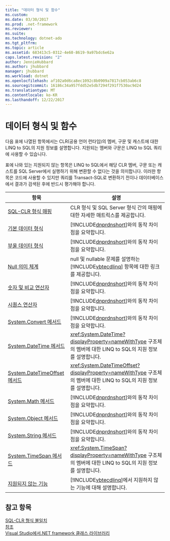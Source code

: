 ```yaml
---
title: "데이터 형식 및 함수"
ms.custom: 
ms.date: 03/30/2017
ms.prod: .net-framework
ms.reviewer: 
ms.suite: 
ms.technology: dotnet-ado
ms.tgt_pltfrm: 
ms.topic: article
ms.assetid: 683413c5-0312-4e60-8619-9a97bdc6e62a
caps.latest.revision: "2"
author: JennieHubbard
ms.author: jhubbard
manager: jhubbard
ms.workload: dotnet
ms.openlocfilehash: af102a0d6ca8ec1092c8b0909a7817cb053ab6c8
ms.sourcegitcommit: 16186c34a957fdd52e5db7294f291f7530ac9d24
ms.translationtype: MT
ms.contentlocale: ko-KR
ms.lasthandoff: 12/22/2017
---
```

# <a name="data-types-and-functions"></a>데이터 형식 및 함수
다음 표에 나열된 항목에서는 CLR(공용 언어 런타임)의 멤버, 구문 및 캐스트에 대한 LINQ to SQL의 지원 정보를 설명합니다. 지원되는 멤버와 구문은 LINQ to SQL 쿼리에 사용할 수 있습니다.  
  
 표에 나와 있는 지원되지 않는 항목은 LINQ to SQL에서 해당 CLR 멤버, 구문 또는 캐스트를 SQL Server에서 실행하기 위해 변환할 수 없다는 것을 의미합니다. 이러한 항목은 코드에 사용할 수 있지만 쿼리를 Transact-SQL로 변환하기 전이나 데이터베이스에서 결과가 검색된 후에 반드시 평가해야 합니다.  
  
|항목|설명|  
|-----------|-----------------|  
|[SQL-CLR 형식 매핑](../../../../../../docs/framework/data/adonet/sql/linq/sql-clr-type-mapping.md)|CLR 형식 및 SQL Server 형식 간의 매핑에 대한 자세한 매트릭스를 제공합니다.|  
|[기본 데이터 형식](../../../../../../docs/framework/data/adonet/sql/linq/basic-data-types.md)|[!INCLUDE[dnprdnshort](../../../../../../includes/dnprdnshort-md.md)]와의 동작 차이점을 요약합니다.|  
|[부울 데이터 형식](../../../../../../docs/framework/data/adonet/sql/linq/boolean-data-types.md)|[!INCLUDE[dnprdnshort](../../../../../../includes/dnprdnshort-md.md)]와의 동작 차이점을 요약합니다.|  
|[Null 의미 체계](../../../../../../docs/framework/data/adonet/sql/linq/null-semantics.md)|null 및 nullable 문제를 설명하는 [!INCLUDE[vbtecdlinq](../../../../../../includes/vbtecdlinq-md.md)] 항목에 대한 링크를 제공합니다.|  
|[숫자 및 비교 연산자](../../../../../../docs/framework/data/adonet/sql/linq/numeric-and-comparison-operators.md)|[!INCLUDE[dnprdnshort](../../../../../../includes/dnprdnshort-md.md)]와의 동작 차이점을 요약합니다.|  
|[시퀀스 연산자](../../../../../../docs/framework/data/adonet/sql/linq/sequence-operators.md)|[!INCLUDE[dnprdnshort](../../../../../../includes/dnprdnshort-md.md)]와의 동작 차이점을 요약합니다.|  
|[System.Convert 메서드](../../../../../../docs/framework/data/adonet/sql/linq/system-convert-methods.md)|[!INCLUDE[dnprdnshort](../../../../../../includes/dnprdnshort-md.md)]와의 동작 차이점을 요약합니다.|  
|[System.DateTime 메서드](../../../../../../docs/framework/data/adonet/sql/linq/system-datetime-methods.md)|<xref:System.DateTime?displayProperty=nameWithType> 구조체의 멤버에 대한 LINQ to SQL의 지원 정보를 설명합니다.|  
|[System.DateTimeOffset 메서드](../../../../../../docs/framework/data/adonet/sql/linq/system-datetimeoffset-methods.md)|<xref:System.DateTimeOffset?displayProperty=nameWithType> 구조체의 멤버에 대한 LINQ to SQL의 지원 정보를 설명합니다.|  
|[System.Math 메서드](../../../../../../docs/framework/data/adonet/sql/linq/system-math-methods.md)|[!INCLUDE[dnprdnshort](../../../../../../includes/dnprdnshort-md.md)]와의 동작 차이점을 요약합니다.|  
|[System.Object 메서드](../../../../../../docs/framework/data/adonet/sql/linq/system-object-methods.md)|[!INCLUDE[dnprdnshort](../../../../../../includes/dnprdnshort-md.md)]와의 동작 차이점을 요약합니다.|  
|[System.String 메서드](../../../../../../docs/framework/data/adonet/sql/linq/system-string-methods.md)|[!INCLUDE[dnprdnshort](../../../../../../includes/dnprdnshort-md.md)]와의 동작 차이점을 요약합니다.|  
|[System.TimeSpan 메서드](../../../../../../docs/framework/data/adonet/sql/linq/system-timespan-methods.md)|<xref:System.TimeSpan?displayProperty=nameWithType> 구조체의 멤버에 대한 LINQ to SQL의 지원 정보를 설명합니다.|  
|[지원되지 않는 기능](../../../../../../docs/framework/data/adonet/sql/linq/unsupported-functionality.md)|[!INCLUDE[vbtecdlinq](../../../../../../includes/vbtecdlinq-md.md)]에서 지원하지 않는 기능에 대해 설명합니다.|  
  
## <a name="see-also"></a>참고 항목  
 [SQL-CLR 형식 불일치](../../../../../../docs/framework/data/adonet/sql/linq/sql-clr-type-mismatches.md)  
 [참조](../../../../../../docs/framework/data/adonet/sql/linq/reference.md)  
 [Visual Studio에서.NET framework 클래스 라이브러리](http://msdn.microsoft.com/en-us/a03e374c-3d5c-4169-937b-49857ab273ae)
